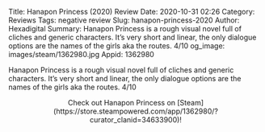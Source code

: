 Title: Hanapon Princess (2020) Review
Date: 2020-10-31 02:26
Category: Reviews
Tags: negative review
Slug: hanapon-princess-2020
Author: Hexadigital
Summary: Hanapon Princess is a rough visual novel full of cliches and generic characters. It’s very short and linear, the only dialogue options are the names of the girls aka the routes. 4/10
og_image: images/steam/1362980.jpg
Appid: 1362980

Hanapon Princess is a rough visual novel full of cliches and generic characters. It’s very short and linear, the only dialogue options are the names of the girls aka the routes. 4/10

<center>Check out Hanapon Princess on [Steam](https://store.steampowered.com/app/1362980/?curator_clanid=34633900)!</center>
